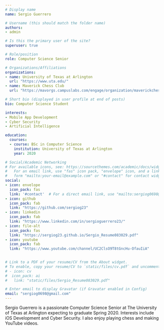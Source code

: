 ```yaml
---
# Display name
name: Sergio Guerrero 

# Username (this should match the folder name)
authors:
- admin

# Is this the primary user of the site?
superuser: true

# Role/position
role: Computer Science Senior 

# Organizations/Affiliations
organizations:
- name: University of Texas at Arlington 
  url: "https://www.uta.edu/"
- name: Maverick Chess Club
  url: "https://mavorgs.campuslabs.com/engage/organization/maverickchessclub"

# Short bio (displayed in user profile at end of posts)
bio: Computer Science Student 

interests:
- Mobile App Development
- Cyber Security
- Artificial Intelligence

education:
  courses:
  - course: BSc in Computer Science
    institution: University of Texas at Arlington
    year: 2020

# Social/Academic Networking
# For available icons, see: https://sourcethemes.com/academic/docs/widgets/#icons
#   For an email link, use "fas" icon pack, "envelope" icon, and a link in the
#   form "mailto:your-email@example.com" or "#contact" for contact widget.
social:
- icon: envelope
  icon_pack: fas
  link: '#contact'  # For a direct email link, use "mailto:sergiog0698@gmail.com".
- icon: github
  icon_pack: fab
  link: "https://github.com/sergiog23"
- icon: linkedin
  icon_pack: fab 
  link: "https://www.linkedin.com/in/sergioguerrero23/"
- icon: file-alt
  icon_pack: fas
  link: "https://sergiog23.github.io/Sergio_Resume083029.pdf"
- icon: youtube
  icon_pack: fab
  link: "https://www.youtube.com/channel/UC2ClsO9T8tGncHu-OfauIiA"
 

# Link to a PDF of your resume/CV from the About widget.
# To enable, copy your resume/CV to `static/files/cv.pdf` and uncomment the lines below.  
# - icon: cv
#  icon_pack: ai
#   link: "static/files/Sergio_Resume083029.pdf"

# Enter email to display Gravatar (if Gravatar enabled in Config)
email: "sergiog0698@gmail.com"
---
```

Sergio Guerrero is a passionate Computer Science Senior at The University of Texas at Arlington expecting to  graduate Spring 2020. Interests include iOS Development and Cyber Security. I also enjoy playing chess and making YouTube videos.

